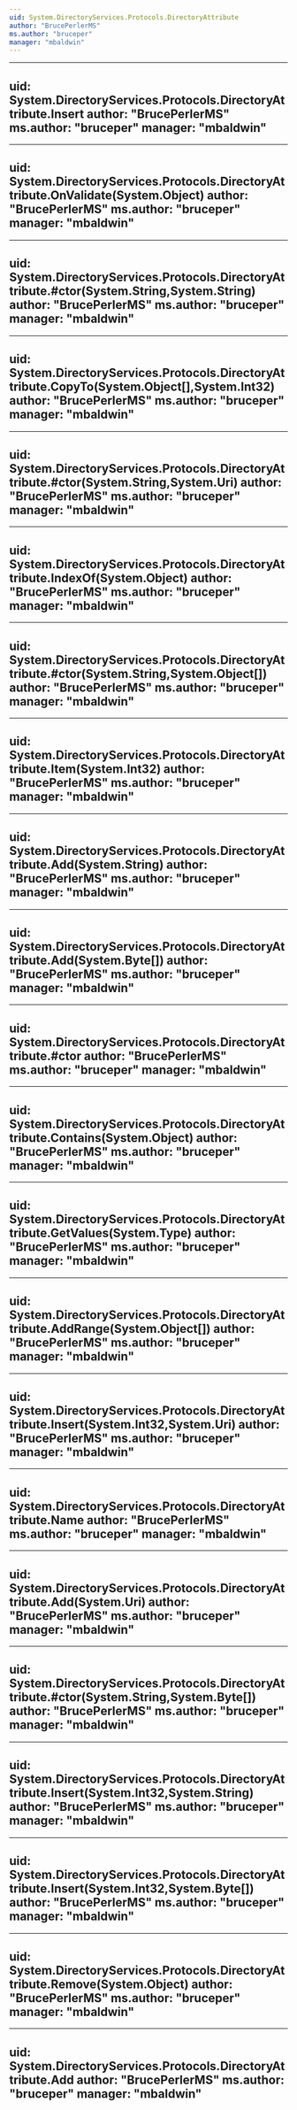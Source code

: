 ```yaml
---
uid: System.DirectoryServices.Protocols.DirectoryAttribute
author: "BrucePerlerMS"
ms.author: "bruceper"
manager: "mbaldwin"
---
```


---
uid: System.DirectoryServices.Protocols.DirectoryAttribute.Insert
author: "BrucePerlerMS"
ms.author: "bruceper"
manager: "mbaldwin"
---

---
uid: System.DirectoryServices.Protocols.DirectoryAttribute.OnValidate(System.Object)
author: "BrucePerlerMS"
ms.author: "bruceper"
manager: "mbaldwin"
---

---
uid: System.DirectoryServices.Protocols.DirectoryAttribute.#ctor(System.String,System.String)
author: "BrucePerlerMS"
ms.author: "bruceper"
manager: "mbaldwin"
---

---
uid: System.DirectoryServices.Protocols.DirectoryAttribute.CopyTo(System.Object[],System.Int32)
author: "BrucePerlerMS"
ms.author: "bruceper"
manager: "mbaldwin"
---

---
uid: System.DirectoryServices.Protocols.DirectoryAttribute.#ctor(System.String,System.Uri)
author: "BrucePerlerMS"
ms.author: "bruceper"
manager: "mbaldwin"
---

---
uid: System.DirectoryServices.Protocols.DirectoryAttribute.IndexOf(System.Object)
author: "BrucePerlerMS"
ms.author: "bruceper"
manager: "mbaldwin"
---

---
uid: System.DirectoryServices.Protocols.DirectoryAttribute.#ctor(System.String,System.Object[])
author: "BrucePerlerMS"
ms.author: "bruceper"
manager: "mbaldwin"
---

---
uid: System.DirectoryServices.Protocols.DirectoryAttribute.Item(System.Int32)
author: "BrucePerlerMS"
ms.author: "bruceper"
manager: "mbaldwin"
---

---
uid: System.DirectoryServices.Protocols.DirectoryAttribute.Add(System.String)
author: "BrucePerlerMS"
ms.author: "bruceper"
manager: "mbaldwin"
---

---
uid: System.DirectoryServices.Protocols.DirectoryAttribute.Add(System.Byte[])
author: "BrucePerlerMS"
ms.author: "bruceper"
manager: "mbaldwin"
---

---
uid: System.DirectoryServices.Protocols.DirectoryAttribute.#ctor
author: "BrucePerlerMS"
ms.author: "bruceper"
manager: "mbaldwin"
---

---
uid: System.DirectoryServices.Protocols.DirectoryAttribute.Contains(System.Object)
author: "BrucePerlerMS"
ms.author: "bruceper"
manager: "mbaldwin"
---

---
uid: System.DirectoryServices.Protocols.DirectoryAttribute.GetValues(System.Type)
author: "BrucePerlerMS"
ms.author: "bruceper"
manager: "mbaldwin"
---

---
uid: System.DirectoryServices.Protocols.DirectoryAttribute.AddRange(System.Object[])
author: "BrucePerlerMS"
ms.author: "bruceper"
manager: "mbaldwin"
---

---
uid: System.DirectoryServices.Protocols.DirectoryAttribute.Insert(System.Int32,System.Uri)
author: "BrucePerlerMS"
ms.author: "bruceper"
manager: "mbaldwin"
---

---
uid: System.DirectoryServices.Protocols.DirectoryAttribute.Name
author: "BrucePerlerMS"
ms.author: "bruceper"
manager: "mbaldwin"
---

---
uid: System.DirectoryServices.Protocols.DirectoryAttribute.Add(System.Uri)
author: "BrucePerlerMS"
ms.author: "bruceper"
manager: "mbaldwin"
---

---
uid: System.DirectoryServices.Protocols.DirectoryAttribute.#ctor(System.String,System.Byte[])
author: "BrucePerlerMS"
ms.author: "bruceper"
manager: "mbaldwin"
---

---
uid: System.DirectoryServices.Protocols.DirectoryAttribute.Insert(System.Int32,System.String)
author: "BrucePerlerMS"
ms.author: "bruceper"
manager: "mbaldwin"
---

---
uid: System.DirectoryServices.Protocols.DirectoryAttribute.Insert(System.Int32,System.Byte[])
author: "BrucePerlerMS"
ms.author: "bruceper"
manager: "mbaldwin"
---

---
uid: System.DirectoryServices.Protocols.DirectoryAttribute.Remove(System.Object)
author: "BrucePerlerMS"
ms.author: "bruceper"
manager: "mbaldwin"
---

---
uid: System.DirectoryServices.Protocols.DirectoryAttribute.Add
author: "BrucePerlerMS"
ms.author: "bruceper"
manager: "mbaldwin"
---
